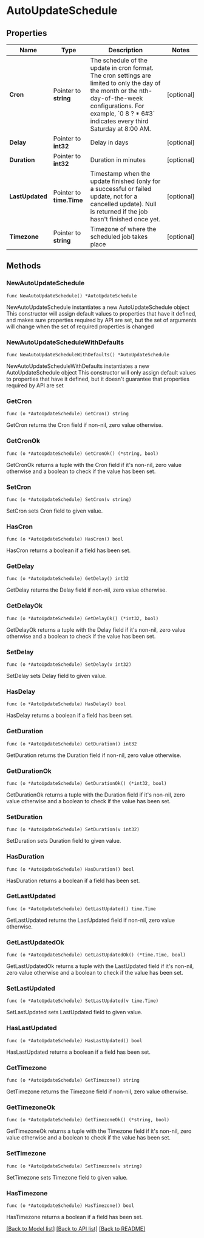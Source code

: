 # AutoUpdateSchedule

## Properties

Name | Type | Description | Notes
------------ | ------------- | ------------- | -------------
**Cron** | Pointer to **string** | The schedule of the update in cron format. The cron settings are limited to only the day of the month or the nth-day-of-the-week configurations. For example, &#x60;0 8 ? * 6#3&#x60; indicates every third Saturday at 8:00 AM. | [optional] 
**Delay** | Pointer to **int32** | Delay in days | [optional] 
**Duration** | Pointer to **int32** | Duration in minutes | [optional] 
**LastUpdated** | Pointer to **time.Time** | Timestamp when the update finished (only for a successful or failed update, not for a cancelled update). Null is returned if the job hasn&#39;t finished once yet. | [optional] 
**Timezone** | Pointer to **string** | Timezone of where the scheduled job takes place | [optional] 

## Methods

### NewAutoUpdateSchedule

`func NewAutoUpdateSchedule() *AutoUpdateSchedule`

NewAutoUpdateSchedule instantiates a new AutoUpdateSchedule object
This constructor will assign default values to properties that have it defined,
and makes sure properties required by API are set, but the set of arguments
will change when the set of required properties is changed

### NewAutoUpdateScheduleWithDefaults

`func NewAutoUpdateScheduleWithDefaults() *AutoUpdateSchedule`

NewAutoUpdateScheduleWithDefaults instantiates a new AutoUpdateSchedule object
This constructor will only assign default values to properties that have it defined,
but it doesn't guarantee that properties required by API are set

### GetCron

`func (o *AutoUpdateSchedule) GetCron() string`

GetCron returns the Cron field if non-nil, zero value otherwise.

### GetCronOk

`func (o *AutoUpdateSchedule) GetCronOk() (*string, bool)`

GetCronOk returns a tuple with the Cron field if it's non-nil, zero value otherwise
and a boolean to check if the value has been set.

### SetCron

`func (o *AutoUpdateSchedule) SetCron(v string)`

SetCron sets Cron field to given value.

### HasCron

`func (o *AutoUpdateSchedule) HasCron() bool`

HasCron returns a boolean if a field has been set.

### GetDelay

`func (o *AutoUpdateSchedule) GetDelay() int32`

GetDelay returns the Delay field if non-nil, zero value otherwise.

### GetDelayOk

`func (o *AutoUpdateSchedule) GetDelayOk() (*int32, bool)`

GetDelayOk returns a tuple with the Delay field if it's non-nil, zero value otherwise
and a boolean to check if the value has been set.

### SetDelay

`func (o *AutoUpdateSchedule) SetDelay(v int32)`

SetDelay sets Delay field to given value.

### HasDelay

`func (o *AutoUpdateSchedule) HasDelay() bool`

HasDelay returns a boolean if a field has been set.

### GetDuration

`func (o *AutoUpdateSchedule) GetDuration() int32`

GetDuration returns the Duration field if non-nil, zero value otherwise.

### GetDurationOk

`func (o *AutoUpdateSchedule) GetDurationOk() (*int32, bool)`

GetDurationOk returns a tuple with the Duration field if it's non-nil, zero value otherwise
and a boolean to check if the value has been set.

### SetDuration

`func (o *AutoUpdateSchedule) SetDuration(v int32)`

SetDuration sets Duration field to given value.

### HasDuration

`func (o *AutoUpdateSchedule) HasDuration() bool`

HasDuration returns a boolean if a field has been set.

### GetLastUpdated

`func (o *AutoUpdateSchedule) GetLastUpdated() time.Time`

GetLastUpdated returns the LastUpdated field if non-nil, zero value otherwise.

### GetLastUpdatedOk

`func (o *AutoUpdateSchedule) GetLastUpdatedOk() (*time.Time, bool)`

GetLastUpdatedOk returns a tuple with the LastUpdated field if it's non-nil, zero value otherwise
and a boolean to check if the value has been set.

### SetLastUpdated

`func (o *AutoUpdateSchedule) SetLastUpdated(v time.Time)`

SetLastUpdated sets LastUpdated field to given value.

### HasLastUpdated

`func (o *AutoUpdateSchedule) HasLastUpdated() bool`

HasLastUpdated returns a boolean if a field has been set.

### GetTimezone

`func (o *AutoUpdateSchedule) GetTimezone() string`

GetTimezone returns the Timezone field if non-nil, zero value otherwise.

### GetTimezoneOk

`func (o *AutoUpdateSchedule) GetTimezoneOk() (*string, bool)`

GetTimezoneOk returns a tuple with the Timezone field if it's non-nil, zero value otherwise
and a boolean to check if the value has been set.

### SetTimezone

`func (o *AutoUpdateSchedule) SetTimezone(v string)`

SetTimezone sets Timezone field to given value.

### HasTimezone

`func (o *AutoUpdateSchedule) HasTimezone() bool`

HasTimezone returns a boolean if a field has been set.


[[Back to Model list]](../README.md#documentation-for-models) [[Back to API list]](../README.md#documentation-for-api-endpoints) [[Back to README]](../README.md)


